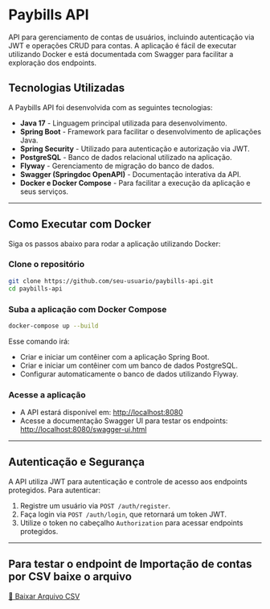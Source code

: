 # Paybills API

API para gerenciamento de contas de usuários, incluindo autenticação via JWT e operações CRUD para contas. A aplicação é fácil de executar utilizando Docker e está documentada com Swagger para facilitar a exploração dos endpoints.

## Tecnologias Utilizadas

A Paybills API foi desenvolvida com as seguintes tecnologias:

- **Java 17** - Linguagem principal utilizada para desenvolvimento.
- **Spring Boot** - Framework para facilitar o desenvolvimento de aplicações Java.
- **Spring Security** - Utilizado para autenticação e autorização via JWT.
- **PostgreSQL** - Banco de dados relacional utilizado na aplicação.
- **Flyway** - Gerenciamento de migração do banco de dados.
- **Swagger (Springdoc OpenAPI)** - Documentação interativa da API.
- **Docker e Docker Compose** - Para facilitar a execução da aplicação e seus serviços.

---

## Como Executar com Docker

Siga os passos abaixo para rodar a aplicação utilizando Docker:

### Clone o repositório

```bash
git clone https://github.com/seu-usuario/paybills-api.git
cd paybills-api
```

### Suba a aplicação com Docker Compose

```bash
docker-compose up --build
```

Esse comando irá:
- Criar e iniciar um contêiner com a aplicação Spring Boot.
- Criar e iniciar um contêiner com um banco de dados PostgreSQL.
- Configurar automaticamente o banco de dados utilizando Flyway.

### Acesse a aplicação

- A API estará disponível em: [http://localhost:8080](http://localhost:8080)
- Acesse a documentação Swagger UI para testar os endpoints: [http://localhost:8080/swagger-ui.html](http://localhost:8080/swagger-ui.html)

---

## Autenticação e Segurança

A API utiliza JWT para autenticação e controle de acesso aos endpoints protegidos. Para autenticar:

1. Registre um usuário via `POST /auth/register`.
2. Faça login via `POST /auth/login`, que retornará um token JWT.
3. Utilize o token no cabeçalho `Authorization` para acessar endpoints protegidos.

---

## Para testar o endpoint de Importação de contas por CSV baixe o arquivo

[📂 Baixar Arquivo CSV](https://github.com/DiegoPriess/paybills-api/raw/master/src/test/resources/test-bills.csv)
